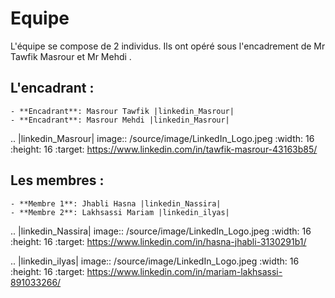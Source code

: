 Equipe
======================================

L'équipe se compose de 2 individus. Ils ont opéré sous l'encadrement de Mr Tawfik Masrour et Mr Mehdi .

L'encadrant : 
----------------
    - **Encadrant**: Masrour Tawfik |linkedin_Masrour|
    - **Encadrant**: Masrour Mehdi |linkedin_Masrour|
   
.. |linkedin_Masrour| image:: /source/image/LinkedIn_Logo.jpeg
    :width: 16
    :height: 16
    :target: https://www.linkedin.com/in/tawfik-masrour-43163b85/


Les membres :
--------------

    - **Membre 1**: Jhabli Hasna |linkedin_Nassira|
    - **Membre 2**: Lakhsassi Mariam |linkedin_ilyas|
.. |linkedin_Nassira| image:: /source/image/LinkedIn_Logo.jpeg
    :width: 16
    :height: 16
    :target: https://www.linkedin.com/in/hasna-jhabli-3130291b1/

.. |linkedin_ilyas| image:: /source/image/LinkedIn_Logo.jpeg
    :width: 16
    :height: 16
    :target: https://www.linkedin.com/in/mariam-lakhsassi-891033266/